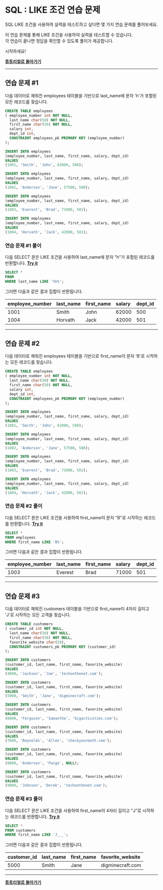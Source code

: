 # SQL : LIKE 조건 연습 문제

SQL LIKE 조건을 사용하여 실력을 테스트하고 싶다면 몇 가지 연습 문제를 풀어보세요.

이 연습 문제를 통해 LIKE 조건을 사용하여 실력을 테스트할 수 있습니다.  
각 연습이 끝나면 정답을 확인할 수 있도록 풀이가 제공합니다.

시작하세요!

**[튜토리얼로 돌아가기](https://github.com/riz-jeong/TechOnTheNet-Korean-Translation/blob/main/SQL/LIKE.md)**

---
## 연습 문제 #1
다음 데이터로 채워진 employees 테이블을 기반으로 last_name에 문자 'h'가 포함된 모든 레코드를 찾습니다.
```SQL
CREATE TABLE employees
( employee_number int NOT NULL,
  last_name char(50) NOT NULL,
  first_name char(50) NOT NULL,
  salary int,
  dept_id int,
  CONSTRAINT employees_pk PRIMARY KEY (employee_number)
);

INSERT INTO employees
(employee_number, last_name, first_name, salary, dept_id)
VALUES
(1001, 'Smith', 'John', 62000, 500);

INSERT INTO employees
(employee_number, last_name, first_name, salary, dept_id)
VALUES
(1002, 'Anderson', 'Jane', 57500, 500);

INSERT INTO employees
(employee_number, last_name, first_name, salary, dept_id)
VALUES
(1003, 'Everest', 'Brad', 71000, 501);

INSERT INTO employees
(employee_number, last_name, first_name, salary, dept_id)
VALUES
(1004, 'Horvath', 'Jack', 42000, 501);
```

### 연습 문제 #1 풀이
다음 SELECT 문은 LIKE 조건을 사용하여 last_name에 문자 "h"가 포함된 레코드를 반환합니다. **[Try it](https://www.techonthenet.com/sql/like_try_sql.php)**
```SQL
SELECT *
FROM 
WHERE last_name LIKE '%h%';
```
그러면 다음과 같은 결과 집합이 반환됩니다.

| employee_number | last_name | first_name | salary | dept_id |
| :-------------- | :-------- | :--------- | :----- | :------ |
| 1001            | Smith     | John       | 62000  | 500     |
| 1004            | Horvath   | Jack       | 42000  | 501     |

---
## 연습 문제 #2
다음 데이터로 채워진 employees 테이블을 기반으로 first_name이 문자 'B'로 시작하는 모든 레코드를 찾습니다.
```SQL
CREATE TABLE employees
( employee_number int NOT NULL,
  last_name char(50) NOT NULL,
  first_name char(50) NOT NULL,
  salary int,
  dept_id int,
  CONSTRAINT employees_pk PRIMARY KEY (employee_number)
);

INSERT INTO employees
(employee_number, last_name, first_name, salary, dept_id)
VALUES
(1001, 'Smith', 'John', 62000, 500);

INSERT INTO employees
(employee_number, last_name, first_name, salary, dept_id)
VALUES
(1002, 'Anderson', 'Jane', 57500, 500);

INSERT INTO employees
(employee_number, last_name, first_name, salary, dept_id)
VALUES
(1003, 'Everest', 'Brad', 71000, 501);

INSERT INTO employees
(employee_number, last_name, first_name, salary, dept_id)
VALUES
(1004, 'Horvath', 'Jack', 42000, 501);
```
### 연습 문제 #2 풀이
다음 SELECT 문은 LIKE 조건을 사용하여 first_name이 문자 "B"로 시작하는 레코드를 반환합니다. **[Try it](https://www.techonthenet.com/sql/like_try_sql.php)**
```SQL
SELECT *
FROM employees
WHERE first_name LIKE 'B%';
```
그러면 다음과 같은 결과 집합이 반환됩니다.

| employee_number | last_name | first_name | salary | dept_id |
| :-------------- | :-------- | :--------- | :----- | :------ |
| 1003            | Everest   | Brad       | 71000  | 501     |

---
## 연습 문제 #3
다음 데이터로 채워진 customers 테이블을 기반으로 first_name이 4자리 길이고 'J'로 시작하는 모든 고객을 찾습니다.
```SQL
CREATE TABLE customers
( customer_id int NOT NULL,
  last_name char(50) NOT NULL,
  first_name char(50) NOT NULL,
  favorite_website char(50),
  CONSTRAINT customers_pk PRIMARY KEY (customer_id)
);

INSERT INTO customers
(customer_id, last_name, first_name, favorite_website)
VALUES
(4000, 'Jackson', 'Joe', 'techonthenet.com');

INSERT INTO customers
(customer_id, last_name, first_name, favorite_website)
VALUES
(5000, 'Smith', 'Jane', 'digminecraft.com');

INSERT INTO customers
(customer_id, last_name, first_name, favorite_website)
VALUES
(6000, 'Ferguson', 'Samantha', 'bigactivities.com');

INSERT INTO customers
(customer_id, last_name, first_name, favorite_website)
VALUES
(7000, 'Reynolds', 'Allen', 'checkyourmath.com');

INSERT INTO customers
(customer_id, last_name, first_name, favorite_website)
VALUES
(8000, 'Anderson', 'Paige', NULL);

INSERT INTO customers
(customer_id, last_name, first_name, favorite_website)
VALUES
(9000, 'Johnson', 'Derek', 'techonthenet.com');
```
### 연습 문제 #3 풀이
다음 SELECT 문은 LIKE 조건을 사용하여 first_name이 4자리 길이고 "J"로 시작하는 레코드를 반환합니다. **[Try it](https://www.techonthenet.com/sql/like_try_sql.php)**
```SQL
SELECT *
FROM customers
WHERE first_name LIKE 'J___';
```
그러면 다음과 같은 결과 집합이 반환됩니다.

| customer_id | last_name | first_name | favorite_website |
| :---------- | :-------- | :--------- | :--------------- |
| 5000        | Smith     | Jane       | digminecraft.com |

---
**[튜토리얼로 돌아가기](https://github.com/riz-jeong/TechOnTheNet-Korean-Translation/blob/main/SQL/LIKE.md)**